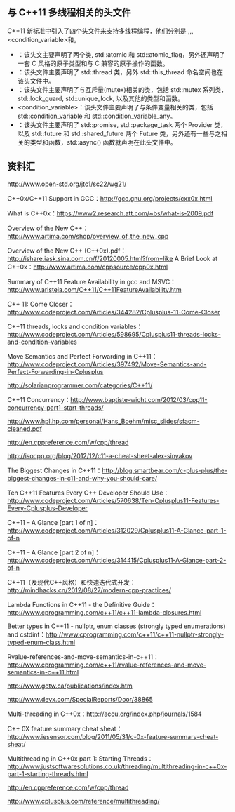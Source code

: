 ## 与 C++11 多线程相关的头文件
C++11 新标准中引入了四个头文件来支持多线程编程，他们分别是<atomic> ,<thread>,<mutex>,<condition_variable>和<future>。
* <atomic>：该头文主要声明了两个类, std::atomic 和 std::atomic_flag，另外还声明了一套 C 风格的原子类型和与 C 兼容的原子操作的函数。
* <thread>：该头文件主要声明了 std::thread 类，另外 std::this_thread 命名空间也在该头文件中。
* <mutex>：该头文件主要声明了与互斥量(mutex)相关的类，包括 std::mutex 系列类，std::lock_guard, std::unique_lock, 以及其他的类型和函数。
* <condition_variable>：该头文件主要声明了与条件变量相关的类，包括 std::condition_variable 和 std::condition_variable_any。
* <future>：该头文件主要声明了 std::promise, std::package_task 两个 Provider 类，以及 std::future 和 std::shared_future 两个 Future 类，另外还有一些与之相关的类型和函数，std::async() 函数就声明在此头文件中。
## 资料汇
http://www.open-std.org/jtc1/sc22/wg21/

C++0x/C++11 Support in GCC：http://gcc.gnu.org/projects/cxx0x.html

What is C++0x：https://www2.research.att.com/~bs/what-is-2009.pdf

Overview of the New C++：http://www.artima.com/shop/overview_of_the_new_cpp

Overview of the New C++ (C++0x).pdf：http://ishare.iask.sina.com.cn/f/20120005.html?from=like
A Brief Look at C++0x：http://www.artima.com/cppsource/cpp0x.html

Summary of C++11 Feature Availability in gcc and MSVC：http://www.aristeia.com/C++11/C++11FeatureAvailability.htm

C++ 11: Come Closer：http://www.codeproject.com/Articles/344282/Cplusplus-11-Come-Closer

C++11 threads, locks and condition variables： http://www.codeproject.com/Articles/598695/Cplusplus11-threads-locks-and-condition-variables

Move Semantics and Perfect Forwarding in C++11：http://www.codeproject.com/Articles/397492/Move-Semantics-and-Perfect-Forwarding-in-Cplusplus

http://solarianprogrammer.com/categories/C++11/

C++11 Concurrency：http://www.baptiste-wicht.com/2012/03/cpp11-concurrency-part1-start-threads/

http://www.hpl.hp.com/personal/Hans_Boehm/misc_slides/sfacm-cleaned.pdf

http://en.cppreference.com/w/cpp/thread

http://isocpp.org/blog/2012/12/c11-a-cheat-sheet-alex-sinyakov

The Biggest Changes in C++11：http://blog.smartbear.com/c-plus-plus/the-biggest-changes-in-c11-and-why-you-should-care/

Ten C++11 Features Every C++ Developer Should Use：http://www.codeproject.com/Articles/570638/Ten-Cplusplus11-Features-Every-Cplusplus-Developer

 C++11 – A Glance [part 1 of n]：http://www.codeproject.com/Articles/312029/Cplusplus11-A-Glance-part-1-of-n

 C++11 – A Glance [part 2 of n]：http://www.codeproject.com/Articles/314415/Cplusplus11-A-Glance-part-2-of-n

C++11（及现代C++风格）和快速迭代式开发：http://mindhacks.cn/2012/08/27/modern-cpp-practices/

Lambda Functions in C++11 - the Definitive Guide：http://www.cprogramming.com/c++11/c++11-lambda-closures.html

Better types in C++11 - nullptr, enum classes (strongly typed enumerations) and cstdint：http://www.cprogramming.com/c++11/c++11-nullptr-strongly-typed-enum-class.html

Rvalue-references-and-move-semantics-in-c++11：http://www.cprogramming.com/c++11/rvalue-references-and-move-semantics-in-c++11.html

http://www.gotw.ca/publications/index.htm

http://www.devx.com/SpecialReports/Door/38865

Multi-threading in C++0x：http://accu.org/index.php/journals/1584

C++ 0X feature summary cheat sheat：http://www.iesensor.com/blog/2011/05/31/c-0x-feature-summary-cheat-sheat/

Multithreading in C++0x part 1: Starting Threads：http://www.justsoftwaresolutions.co.uk/threading/multithreading-in-c++0x-part-1-starting-threads.html

http://en.cppreference.com/w/cpp/thread

http://www.cplusplus.com/reference/multithreading/